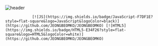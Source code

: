 

<!--
**JEONGBEOMKO/JEONGBEOMKO** is a ✨ _special_ ✨ repository because its `README.md` (this file) appears on your GitHub profile.

Here are some ideas to get you started:

- 🔭 I’m currently working on ...
- 🌱 I’m currently learning ...
- 👯 I’m looking to collaborate on ...
- 🤔 I’m looking for help with ...
- 💬 Ask me about ...
- 📫 How to reach me: ...
- 😄 Pronouns: ...
- ⚡ Fun fact: ...
-->

![header](https://capsule-render.vercel.app/api?type=waving&color=auto&height=300&section=header&text=JEONGBEOMKO%20GitHub✨&fontSize=70)



                [![JS](https://img.shields.io/badge/JavaScript-F7DF1E?style=flat-square&logo=JavaScript&logoColor=black)](https://github.com/JEONGBEOMKO/JEONGBEOMKO) [![HTML5](https://img.shields.io/badge/HTML5-E34F26?style=flat-square&logo=HTML5&logoColor=white)](https://github.com/JEONGBEOMKO/JEONGBEOMKO) 

